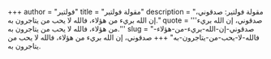 +++
author = "فولتير"
title = "مقولة فولتير"
description = "مقولة فولتير: صدقوني، إن الله بريء من هؤلاء، فالله لا يحب من يتاجرون به."
quote = '''صدقوني، إن الله بريء من هؤلاء، فالله لا يحب من يتاجرون به.'''
slug = "صدقوني-إن-الله-بريء-من-هؤلاء-فالله-لا-يحب-من-يتاجرون-به"
+++
صدقوني، إن الله بريء من هؤلاء، فالله لا يحب من يتاجرون به.
